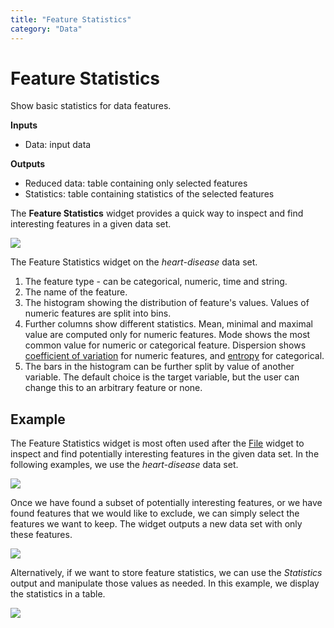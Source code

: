 ```yaml
---
title: "Feature Statistics"
category: "Data"
---
```

Feature Statistics
==================

Show basic statistics for data features.

**Inputs**

- Data: input data

**Outputs**
    
- Reduced data: table containing only selected features
- Statistics: table containing statistics of the selected features

The **Feature Statistics** widget provides a quick way to inspect and find interesting features in a given data set.

![](../images/feature_statistics-stamped.png)

The Feature Statistics widget on the *heart-disease* data set.

1. The feature type - can be categorical, numeric, time and string.
2. The name of the feature.
3. The histogram showing the distribution of feature's values. Values of numeric features are split into bins.
4. Further columns show different statistics. Mean, minimal and maximal value are computed only for numeric features. Mode shows the most common value for numeric or categorical feature. Dispersion shows [coefficient of variation](https://en.wikipedia.org/wiki/Coefficient_of_variation) for numeric features, and [entropy](https://en.wikipedia.org/wiki/Entropy_(information_theory)) for categorical.
5. The bars in the histogram can be further split by value of another variable. The default choice is the target variable, but the user can change this to an arbitrary feature or none.

Example
-------

The Feature Statistics widget is most often used after the [File](../../data/file/) widget to inspect and find potentially interesting features in the given data set. In the following examples, we use the *heart-disease* data set.

![](../images/feature_statistics_workflow.png)

Once we have found a subset of potentially interesting features, or we have found features that we would like to exclude, we can simply select the features we want to keep. The widget outputs a new data set with only these features.

![](../images/feature_statistics_example1.png)

Alternatively, if we want to store feature statistics, we can use the *Statistics* output and manipulate those values as needed. In this example, we display the statistics in a table.

![](../images/feature_statistics_example2.png)
